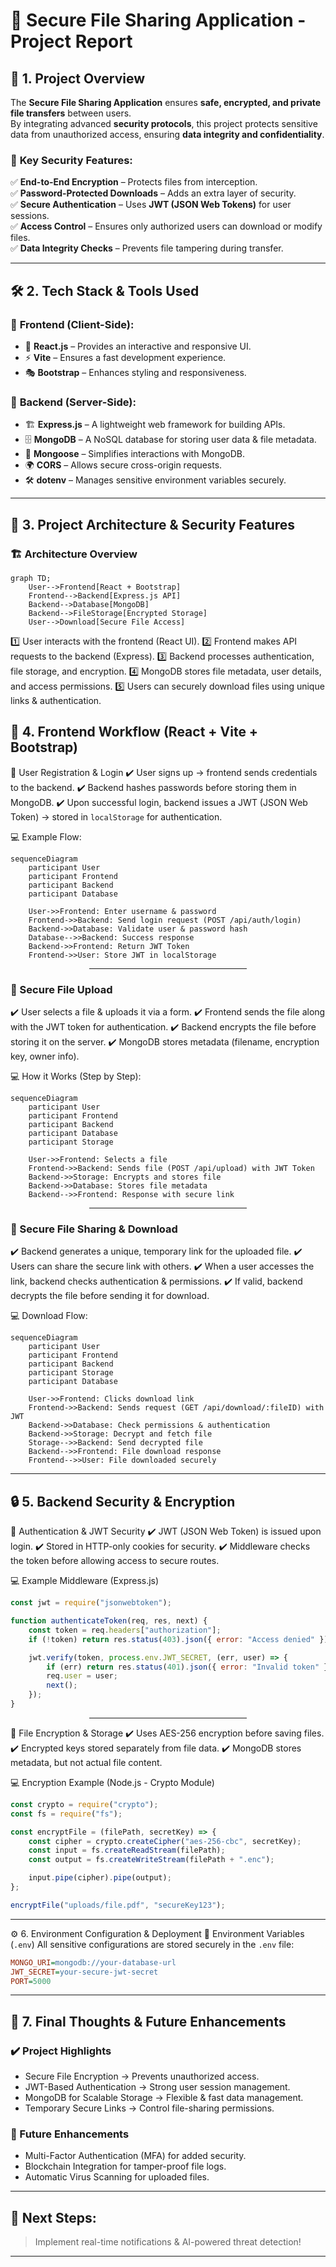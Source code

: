 # 🚀 **Secure File Sharing Application - Project Report**  

## 🎯 **1. Project Overview**  

The **Secure File Sharing Application** ensures **safe, encrypted, and private file transfers** between users.  
By integrating advanced **security protocols**, this project protects sensitive data from unauthorized access, ensuring **data integrity and confidentiality**.  

### 🔐 **Key Security Features:**  
✅ **End-to-End Encryption** – Protects files from interception.  
✅ **Password-Protected Downloads** – Adds an extra layer of security.  
✅ **Secure Authentication** – Uses **JWT (JSON Web Tokens)** for user sessions.  
✅ **Access Control** – Ensures only authorized users can download or modify files.  
✅ **Data Integrity Checks** – Prevents file tampering during transfer.  

---

## 🛠 **2. Tech Stack & Tools Used**  

### 📌 **Frontend (Client-Side):**  
- 🎨 **React.js** – Provides an interactive and responsive UI.  
- ⚡ **Vite** – Ensures a fast development experience.  
- 🎭 **Bootstrap** – Enhances styling and responsiveness.  

### 📌 **Backend (Server-Side):**  
- 🏗 **Express.js** – A lightweight web framework for building APIs.  
- 🗄 **MongoDB** – A NoSQL database for storing user data & file metadata.  
- 📜 **Mongoose** – Simplifies interactions with MongoDB.  
- 🌍 **CORS** – Allows secure cross-origin requests.  
- 🛠 **dotenv** – Manages sensitive environment variables securely.  

---

## 📂 **3. Project Architecture & Security Features**  

### 🏗 **Architecture Overview**  
```mermaid
graph TD;
    User-->Frontend[React + Bootstrap]
    Frontend-->Backend[Express.js API]
    Backend-->Database[MongoDB]
    Backend-->FileStorage[Encrypted Storage]
    User-->Download[Secure File Access]
```

1️⃣ User interacts with the frontend (React UI).
2️⃣ Frontend makes API requests to the backend (Express).
3️⃣ Backend processes authentication, file storage, and encryption.
4️⃣ MongoDB stores file metadata, user details, and access permissions.
5️⃣ Users can securely download files using unique links & authentication.


## 📌 4. Frontend Workflow (React + Vite + Bootstrap)
🔹 User Registration & Login
✔️ User signs up → frontend sends credentials to the backend.
✔️ Backend hashes passwords before storing them in MongoDB.
✔️ Upon successful login, backend issues a JWT (JSON Web Token) → stored in `localStorage` for authentication.


💻 Example Flow:
```mermaid
sequenceDiagram
    participant User
    participant Frontend
    participant Backend
    participant Database

    User->>Frontend: Enter username & password
    Frontend->>Backend: Send login request (POST /api/auth/login)
    Backend->>Database: Validate user & password hash
    Database-->>Backend: Success response
    Backend->>Frontend: Return JWT Token
    Frontend->>User: Store JWT in localStorage

```


<hr style="width: 50%; margin: auto;">


### 🔹 Secure File Upload
✔️ User selects a file & uploads it via a form.
✔️ Frontend sends the file along with the JWT token for authentication.
✔️ Backend encrypts the file before storing it on the server.
✔️ MongoDB stores metadata (filename, encryption key, owner info).


💻 How it Works (Step by Step):
```mermaid
sequenceDiagram
    participant User
    participant Frontend
    participant Backend
    participant Database
    participant Storage

    User->>Frontend: Selects a file
    Frontend->>Backend: Sends file (POST /api/upload) with JWT Token
    Backend->>Storage: Encrypts and stores file
    Backend->>Database: Stores file metadata
    Backend-->>Frontend: Response with secure link

```

<hr style="width: 50%; margin: auto;">


### 🔹 Secure File Sharing & Download
✔️ Backend generates a unique, temporary link for the uploaded file.
✔️ Users can share the secure link with others.
✔️ When a user accesses the link, backend checks authentication & permissions.
✔️ If valid, backend decrypts the file before sending it for download.

💻 Download Flow:
```mermaid
sequenceDiagram
    participant User
    participant Frontend
    participant Backend
    participant Storage
    participant Database

    User->>Frontend: Clicks download link
    Frontend->>Backend: Sends request (GET /api/download/:fileID) with JWT
    Backend->>Database: Check permissions & authentication
    Backend->>Storage: Decrypt and fetch file
    Storage-->>Backend: Send decrypted file
    Backend-->>Frontend: File download response
    Frontend-->>User: File downloaded securely

```

---


## 🔒 5. Backend Security & Encryption
📌 Authentication & JWT Security
✔️ JWT (JSON Web Token) is issued upon login.
✔️ Stored in HTTP-only cookies for security.
✔️ Middleware checks the token before allowing access to secure routes.

💻 Example Middleware (Express.js)
```js
const jwt = require("jsonwebtoken");

function authenticateToken(req, res, next) {
    const token = req.headers["authorization"];
    if (!token) return res.status(403).json({ error: "Access denied" });

    jwt.verify(token, process.env.JWT_SECRET, (err, user) => {
        if (err) return res.status(401).json({ error: "Invalid token" });
        req.user = user;
        next();
    });
}

```

<hr style="width: 50%; margin: auto;">


📌 File Encryption & Storage
✔️ Uses AES-256 encryption before saving files.
✔️ Encrypted keys stored separately from file data.
✔️ MongoDB stores metadata, but not actual file content.

💻 Encryption Example (Node.js - Crypto Module)
```js
const crypto = require("crypto");
const fs = require("fs");

const encryptFile = (filePath, secretKey) => {
    const cipher = crypto.createCipher("aes-256-cbc", secretKey);
    const input = fs.createReadStream(filePath);
    const output = fs.createWriteStream(filePath + ".enc");

    input.pipe(cipher).pipe(output);
};

encryptFile("uploads/file.pdf", "secureKey123");

```

---

⚙️ 6. Environment Configuration & Deployment
📌 Environment Variables (`.env`)
All sensitive configurations are stored securely in the `.env` file:

```ini
MONGO_URI=mongodb://your-database-url
JWT_SECRET=your-secure-jwt-secret
PORT=5000

```


---

## 🚀 7. Final Thoughts & Future Enhancements
### ✔️ Project Highlights
- Secure File Encryption → Prevents unauthorized access.
- JWT-Based Authentication → Strong user session management.
- MongoDB for Scalable Storage → Flexible & fast data management.
- Temporary Secure Links → Control file-sharing permissions.

### 🔮 Future Enhancements
- Multi-Factor Authentication (MFA) for added security.
- Blockchain Integration for tamper-proof file logs.
- Automatic Virus Scanning for uploaded files.

---

## 🚀 Next Steps:

 > Implement real-time notifications & AI-powered threat detection!
 
---
 


